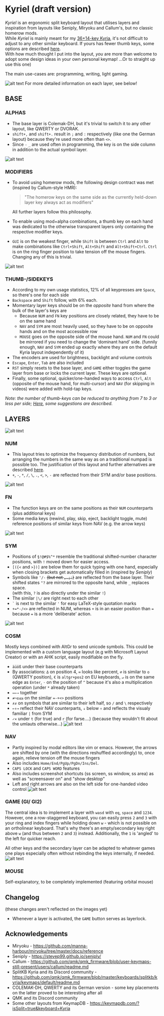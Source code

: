 # Kyriel (draft version)

*Kyriel* is an ergonomic split keyboard layout that utilises layers and inspiration from layouts like Seniply, Miryoku and Callum's, but no classic homerow mods.\
While *Kyriel* is mainly meant for my [36+14-key Kyria](https://github.com/splitkb/kyria), it's not difficult to adjust to any other similar keyboard. If yours has fewer thumb keys, some options are described [here](readme/thumbkeys.md).\
With how much thought I put into the layout, *you* are more than welcome to adopt some design ideas in your own personal keymap! ...Or to straight up use this one)

The main use-cases are: programming, writing, light gaming.

![alt text](writeup-files/kyriel_previews/full.png)
For more detailed information on each layer, see below!

## BASE

### ALPHAS

- The base layer is Colemak-DH, but it's trivial to switch it to any other layout, like QWERTY or DVORAK.
- `shift+,` and `shift+.` result in `;` and `:` respectively (like one the German layout) because they're used more often than `<>`.
- Since `-` `_` are used often in programming, the key is on the side column in addition to the actual symbol layer.

![alt text](writeup-files/kyriel_previews/base.png)

### MODIFIERS
- To avoid using homerow mods, the following design contract was met (inspired by Callum-style HMR):
    > "The homerow keys on the same side as the currently held-down layer key always act as modifiers"

    All further layers follow this philosophy.

- To enable using mod+alpha combinations, a thumb key on each hand was dedicated to the otherwise transparent layers only containing the respective modifier keys.  
- `GUI` is on the weakest finger, while `Shift` is between `Ctrl` and `Alt` to make combinations like `Ctrl+Shift`, `Alt+Shift` and `Alt+Shift+Ctrl`. `Ctrl` is on the ring finger position to take tension off the mouse fingers. Changing any of this is trivial.

![alt text](writeup-files/kyriel_previews/mod.png)

### THUMB-/SIDEKEYS
- According to my own usage statistics, 12% of all keypresses are `Space`, so there's one for each side
- `Backspace` and `Shift` follow, with 6% each.
- Momentary layer keys should be on the *opposite* hand from where the bulk of the layer's keys are
    - Because `NUM` and `FN` key positions are closely related, they have to be on the same hand
    - `NAV` and `SYM` are most heavily used, so they have to be on opposite hands and on the most accessible row
    - `MOUSE` goes on the opposite side of the mouse hand. `NUM` and `FN` could be mirrored if you need to change the 'dominant hand' side. (funnily enough, `NAV` and `SYM` ended up exactly where they are on the default Kyria layout independently of it)
- The encoders are used for brightness, backlight and volume controls
- `Escape`, `Enter`, `Tab` are also included
- `RST` simply resets to the base layer, and `GAME` either toggles the game layer from base or locks the current layer. These keys are optional.
- Finally, some optional, quicker/one-handed ways to access `Ctrl`, `Alt` (opposite of the mouse hand, for multi-cursor) and `NAV` (for skipping in videos) were added with hold-tap keys.

*Note: the number of thumb-keys can be reduced to anything from 7 to 3 or less per side; [Here](readme/thumbkeys.md), some suggestions are described.*

## LAYERS

![alt text](writeup-files/kyriel_previews/thumb.png)
### NUM
- This layout tries to optimize the frequency distribution of numbers, but arranging the numbers in the same way as on a traditional numpad is possible too. The justification of this layout and further alternatives are described [here](https://github.com/KaiFireborn/kyriel/blob/keymap/readme/numpads.md#asterisk).
- `+`, `-`, `*`, `/`, `\`, `.`, `<`, `>`, `-` are reflected from their SYM and/or base positions.

![alt text](writeup-files/kyriel_previews/num.png)
### FN
- The function keys are on the same positions as their `NUM` counterparts (plus additional keys)
- Some media keys (rewind, play, skip, eject, backlight toggle, mute) reference positions of similar keys from NAV (e.g. the arrow keys)

![alt text](writeup-files/kyriel_previews/fn.png)


### SYM
- Positions of `§!@#$%^*` resemble the traditional shifted-number character positions, with `!` moved down for easier access.
- `[({<` and `>})]` are below them for quick typing with one hand, especially when closing brackets get automatically filled in (inspired by *Seniply*)
- Symbols like `'/-` ~~(but not `,.;:`)~~ are reflected from the base layer. Their shifted states `"?` are mirrored to the opposite hand, while `_` replaces space.\
(with this, `?` is also directly under the similar `!`) 
- The similar `|\/` are right next to each other
- `` ` `` is next to the similar `'` for easy LaTeX-style quotation marks
- `+=*-/<>` are reflected in NUM, whereas `+` is in an easier position than `=` because `=` is a more 'deliberate' action.

![alt text](writeup-files/kyriel_previews/sym.png)

### COSM

Mostly keys combined with AltGr to send unicode symbols. This could be implemented with a custom language layout (e.g with Microsoft Layout Creator) or with an AHK script, easily modifiable on the fly.
- `äüöß` under their base counterparts
- By associations:
`Δ` on position 4, `∞` looks like percent, `⌀` is similar to `o` (QWERTY position), `€` is `altgr+pos2` on EU keyboards, `↵` is on the same edge as `Enter`, `·` on the position of `^` because it's also a multiplication operation (under `*` already taken)
- `⇔⇐⇒` together
- `≠¬±≤≥` on the similar `=-+<>` positions
- `∧∨` on symbols that are similar to their left half, so `/` and `\` respectively
- `←↑→` reflect their NAV counterparts, `↓` below `↑` and reflects the visualy familiar `|` from SYM
- `✓✕` under `t` (for true) and `r` (for fa*r*se....) (because they wouldn't fit about the umlauts otherwise...)
![alt text](writeup-files/kyriel_previews/cosm.png)

### NAV

- Partly inspired by modal editors like vim or emacs. However, the arrows are shifted by one (with the directions reshuffled accordingly) to, once again, relieve tension off the mouse fingers
- Also includes `Home/End/PgUp/PgDn/Ins/Del`.
- `CAPS LOCK` and `CAPS WORD` features
- Also includes screenshot shortcuts (ss screen, ss window, ss area) as well as "screensaver on" and "show desktop"
- Left and right arrows are also on the left side for one-handed video control
![alt text](writeup-files/kyriel_previews/nav.png)

### GAME (GI/ GI2)
The central idea is to implement a layer with `wasd` with `eq`, `space` and `1234`. However, one a row-staggered keyboard, you can easily press `2` and `3` with your ring and index fingers while holding down `w` - which is not possible on an ortholinear keyboard. That's why there's an empty/secondary key right above `w` (and thus between `2` and `3`) instead. Additionally, the `1` is 'angled' to the left for quicker reach.

All other keys and the secondary layer can be adapted to whatever games one plays especially often without rebinding the keys internally, if needed.
![alt text](writeup-files/kyriel_previews/game.png)

### MOUSE
Self-explanatory, to be completely implemented (featuring orbital mouse)

## Changelog
(these changes aren't reflected on the images yet)
- Whenever a layer is activated, the `GAME` button serves as layerlock.

## Acknowledgements
- Miryoku - https://github.com/manna-harbour/miryoku/tree/master/docs/reference
- Seniply - https://stevep99.github.io/seniply/
- Callum - https://github.com/qmk/qmk_firmware/blob/user-keymaps-still-present/users/callum/readme.md
- SplitKB Kyria and its Discord community - https://github.com/qmk/qmk_firmware/blob/master/keyboards/splitkb/kyria/keymaps/default/readme.md
- COLEMAK-DH, QWERTY and its German version - some key placements on the latter proved to be interesting after all
- QMK and its Discord community
- Some other layouts from KeymapDB - https://keymapdb.com/?isSplit=true&keyboard=Kyria